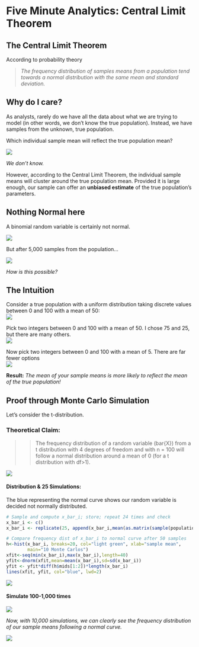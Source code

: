 Five Minute Analytics: Central Limit Theorem
================

## The Central Limit Theorem

According to probability theory

> *The frequency distribution of samples means from a population tend
> towards a normal distribution with the same mean and standard
> deviation.*

## Why do I care?

As analysts, rarely do we have all the data about what we are trying to
model (in other words, we don’t know the true population). Instead, we
have samples from the unknown, true population.

Which individual sample mean will reflect the true population
mean?

<img src="central_limit_theorem_files/figure-gfm/unnamed-chunk-1-1.png" style="display: block; margin: auto;" />

*We don’t know.*

However, according to the Central Limit Theorem, the individual sample
means will cluster around the true population mean. Provided it is large
enough, our sample can offer an **unbiased estimate** of the true
population’s parameters.

## Nothing Normal here

A binomial random variable is certainly not
normal.

<img src="central_limit_theorem_files/figure-gfm/unnamed-chunk-2-1.png" style="display: block; margin: auto;" />

But after 5,000 samples from the
population…

<img src="central_limit_theorem_files/figure-gfm/unnamed-chunk-3-1.png" style="display: block; margin: auto;" />

*How is this possible?*

## The Intuition

Consider a true population with a uniform distribution taking discrete
values between 0 and 100 with a mean of 50:
<img src="central_limit_theorem_files/figure-gfm/unnamed-chunk-4-1.png" style="display: block; margin: auto;" />

Pick two integers between 0 and 100 with a mean of 50. I chose 75 and
25, but there are many others.
<img src="central_limit_theorem_files/figure-gfm/unnamed-chunk-5-1.png" style="display: block; margin: auto;" />

Now pick two integers between 0 and 100 with a mean of 5. There are far
fewer options
<img src="central_limit_theorem_files/figure-gfm/unnamed-chunk-6-1.png" style="display: block; margin: auto;" />

**Result:** *The mean of your sample means is more likely to reflect the
mean of the true population\!*

## Proof through Monte Carlo Simulation

Let’s consider the t-distribution.

### Theoretical Claim:

> > The frequency distribution of a random variable \(bar{X}\) from a t
> > distribution with 4 degrees of freedom and with n = 100 will follow
> > a normal distribution around a mean of 0 (for a t distribution with
> > df\>1).

<img src="central_limit_theorem_files/figure-gfm/unnamed-chunk-7-1.png" style="display: block; margin: auto;" />

#### Distribution & 25 Simulations:

The blue representing the normal curve shows our random variable is
decided not normally distributed.

``` r
# Sample and compute x_bar_i; store; repeat 24 times and check
x_bar_i <- c()
x_bar_i <- replicate(25, append(x_bar_i,mean(as.matrix(sample(population,10)))))

# Compare frequency dist of x_bar_i to normal curve after 50 samples
h<-hist(x_bar_i, breaks=20, col="light green", xlab="sample mean",
        main="10 Monte Carlos")
xfit<-seq(min(x_bar_i),max(x_bar_i),length=40)
yfit<-dnorm(xfit,mean=mean(x_bar_i),sd=sd(x_bar_i))
yfit <- yfit*diff(h$mids[1:2])*length(x_bar_i)
lines(xfit, yfit, col="blue", lwd=2)
```

<img src="central_limit_theorem_files/figure-gfm/unnamed-chunk-8-1.png" style="display: block; margin: auto;" />

#### Simulate 100-1,000 times

<img src="central_limit_theorem_files/figure-gfm/unnamed-chunk-9-1.png" style="display: block; margin: auto;" />

*Now, with 10,000 simulations, we can clearly see the frequency
distribution of our sample means following a normal
curve.*

<img src="central_limit_theorem_files/figure-gfm/unnamed-chunk-10-1.png" style="display: block; margin: auto;" />
